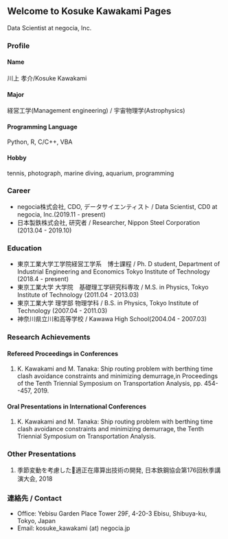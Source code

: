 ## Welcome to Kosuke Kawakami Pages
Data Scientist at negocia, Inc.

### Profile
#### Name
川上 孝介/Kosuke Kawakami
#### Major
経営工学(Management engineering) / 宇宙物理学(Astrophysics)
#### Programming Language
Python, R, C\/C++, VBA
#### Hobby
tennis, photograph, marine diving, aquarium, programming

### Career
- negocia株式会社, CDO, データサイエンティスト / Data Scientist, CD0 at negocia, Inc.(2019.11 - present)
- 日本製鉄株式会社, 研究者 / Researcher, Nippon Steel Corporation (2013.04 - 2019.10)

### Education
- 東京工業大学工学院経営工学系　博士課程 / Ph. D student, Department of Industrial Engineering and Economics Tokyo Institute of Technology (2018.4 - present)
- 東京工業大学 大学院　基礎理工学研究科専攻 / M.S. in Physics, Tokyo Institute of Technology (2011.04 - 2013.03)
- 東京工業大学 理学部 物理学科 / B.S. in Physics, Tokyo Institute of Technology (2007.04 - 2011.03)
- 神奈川県立川和高等学校 / Kawawa High School(2004.04 - 2007.03)

### Research Achievements
#### Refereed Proceedings in Conferences
1. K. Kawakami and M. Tanaka:
   Ship routing problem with berthing time clash avoidance constraints and minimizing demurrage,in Proceedings of the Tenth Triennial Symposium on Transportation Analysis, pp. 454--457, 2019.
#### Oral Presentations in International Conferences
1. K. Kawakami and M. Tanaka:
   Ship routing problem with berthing time clash avoidance constraints and minimizing demurrage, the Tenth Triennial Symposium on Transportation Analysis.

### Other Presentations
1. 季節変動を考慮した適正在庫算出技術の開発, 日本鉄鋼協会第176回秋季講演大会, 2018

### 連絡先 / Contact
- Office: Yebisu Garden Place Tower 29F, 4-20-3 Ebisu, Shibuya-ku, Tokyo, Japan
- Email: kosuke_kawakami (at) negocia.jp
